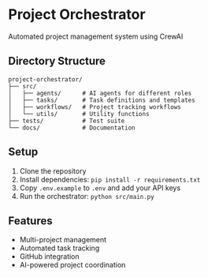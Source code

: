 # Project Orchestrator

Automated project management system using CrewAI

## Directory Structure

```
project-orchestrator/
├── src/
│   ├── agents/      # AI agents for different roles
│   ├── tasks/       # Task definitions and templates
│   ├── workflows/   # Project tracking workflows
│   └── utils/       # Utility functions
├── tests/           # Test suite
└── docs/            # Documentation
```

## Setup

1. Clone the repository
2. Install dependencies: `pip install -r requirements.txt`
3. Copy `.env.example` to `.env` and add your API keys
4. Run the orchestrator: `python src/main.py`

## Features

- Multi-project management
- Automated task tracking
- GitHub integration
- AI-powered project coordination
